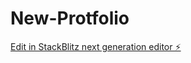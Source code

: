 # New-Protfolio

[Edit in StackBlitz next generation editor ⚡️](https://stackblitz.com/~/github.com/getshuzan/New-Protfolio)